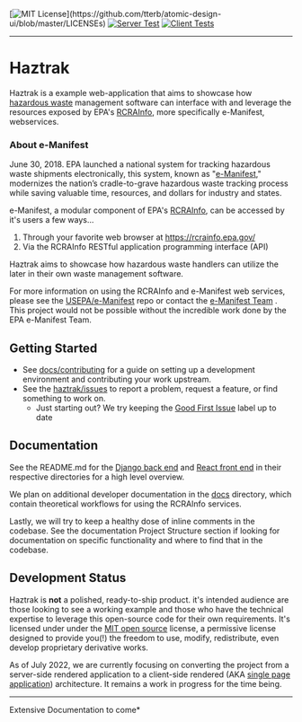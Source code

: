 [![MIT License](https://img.shields.io/apm/l/atomic-design-ui.svg?)](https://github.com/tterb/atomic-design-ui/blob/master/LICENSEs)
[![Server Test](https://github.com/USEPA/haztrak/actions/workflows/test_server.yml/badge.svg)](https://github.com/USEPA/haztrak/actions/workflows/test_server.yml)
[![Client Tests](https://github.com/USEPA/haztrak/actions/workflows/test_client.yml/badge.svg)](https://github.com/USEPA/haztrak/actions/workflows/test_client.yml)
___

# Haztrak

Haztrak is a example web-application that aims to showcase
how [hazardous waste](https://www.epa.gov/hw) management software can interface with and leverage
the resources exposed by EPA's [RCRAInfo](https://rcrainfo.epa.gov/), more specifically e-Manifest,
webservices.

### About e-Manifest

June 30, 2018. EPA launched a national system for tracking hazardous waste shipments electronically,
this system, known as "[e-Manifest](https://www.epa.gov/e-manifest)," modernizes the nation’s
cradle-to-grave hazardous waste tracking process while saving valuable time, resources, and dollars
for industry and states.

e-Manifest, a modular component of EPA's [RCRAInfo](https://rcrainfo.epa.gov/), can be accessed by
it's users a few ways...

1. Through your favorite web browser at https://rcrainfo.epa.gov/
2. Via the RCRAInfo RESTful application programming interface (API)

Haztrak aims to showcase how hazardous waste handlers can utilize the later in their own waste
management software.

For more information on using the RCRAInfo and e-Manifest web services, please see the
[USEPA/e-Manifest](https://github.com/USEPA/e-manifest) repo or contact the
[e-Manifest Team](https://www.epa.gov/e-manifest/forms/contact-us-about-hazardous-waste-electronic-manifest-system)
. This project would not be possible without the incredible work done by the EPA e-Manifest Team.

## Getting Started

- See [docs/contributing](https://github.com/USEPA/haztrak/blob/main/docs/CONTRIBUTING.md) for a
  guide on setting up a development environment and contributing your work upstream.
- See the [haztrak/issues](https://github.com/USEPA/haztrak/issues) to report a problem, request a
  feature, or find something to work on.
    - Just starting out? We try keeping the
      [Good First Issue](https://github.com/USEPA/haztrak/labels/good%20first%20issue) label up to
      date

## Documentation

See the README.md for the [Django back end](server/README.md)
and [React front end](client/README.md) in their respective directories for a high level
overview.

We plan on additional developer documentation in the [docs](./docs) directory, which contain
theoretical workflows for using the RCRAInfo services.

Lastly, we will try to keep a healthy dose of inline comments in the codebase. See the documentation
Project Structure section if looking for documentation on specific functionality and where to find
that in the codebase.

## Development Status

Haztrak is **not** a polished, ready-to-ship product. it's intended audience are those looking
to see a working example and those who have the technical expertise to leverage this
open-source code for their own requirements. It's licensed under under
the [MIT open source](./LICENSE)
license, a permissive license designed to provide you(!) the freedom to use, modify, redistribute,
even develop proprietary derivative works.

As of July 2022, we are currently focusing on converting the project from a server-side rendered
application to a client-side rendered (AKA
[single page application](https://www.google.com/search?q=single%20page%20applications))
architecture. It remains a work in progress for the time being.

---
Extensive Documentation to come*
